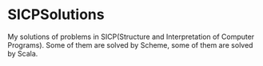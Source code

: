 SICPSolutions
=================================
My solutions of problems in SICP(Structure and Interpretation of Computer Programs). Some of them are solved by Scheme, some of them are solved by Scala.
